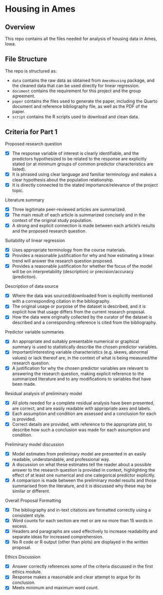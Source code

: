# Housing in Ames

## Overview

This repo contains all the files needed for analysis of housing data in Ames, Iowa.


## File Structure

The repo is structured as:

-   `data` contains the raw data as obtained from `AmesHousing` package, and the cleaned data that can be used directly for linear regression.
-   `document` contains the requirement for this project and the group agreement.
-   `paper` contains the files used to generate the paper, including the Quarto document and reference bibliography file, as well as the PDF of the paper. 
-   `script` contains the R scripts used to download and clean data.


## Criteria for Part 1

Proposed research question
-   [X] The response variable of interest is clearly identifiable, and the predictors hypothesized to be related to the response are explicitly stated (or at minimum groups of common predictor characteristics are listed).
-   [X] It is phrased using clear language and familiar terminology and makes a clear hypothesis about the population relationship.
-   [X] It is directly connected to the stated importance/relevance of the project topic.

Literature summary
-   [X] Three legitimate peer-reviewed articles are summarized.
-   [X] The main result of each article is summarized concisely and in the context of the original study population.
-   [X] A strong and explicit connection is made between each article’s results and the proposed research question.

Suitability of linear regression
-   [X] Uses appropriate terminology from the course materials.
-   [X] Provides a reasonable justification for why and how estimating a linear trend will answer the research question proposed.
-   [X] Provides a reasonable justification for whether the focus of the model will be on interpretability (description) or precision/accuracy (prediction).

Description of data source
-   [X] Where the data was sourced/downloaded from is explicitly mentioned with a corresponding citation in the bibliography.
-   [X] The original usage or purpose of the dataset is described, and it is explicit how that usage differs from the current research proposal.
-   [X] How the data were originally collected by the curator of the dataset is described and a corresponding reference is cited from the bibliography.

Predictor variable summaries
-   [X] An appropriate and suitably presentable numerical or graphical summary is used to statistically describe the chosen predictor variables.
-   [X] Important/interesting variable characteristics (e.g. skews, abnormal values) or lack thereof are, in the context of what is being measured/the research question.
-   [X] A justification for why the chosen predictor variables are relevant to answering the research question, making explicit reference to the summarized literature and to any modifications to variables that have been made.

Residual analysis of preliminary model
-   [X] All plots needed for a complete residual analysis have been presented, are correct, and are easily readable with appropriate axes and labels.
-   [X] Each assumption and condition are assessed and a conclusion for each is provided.
-   [X] Correct details are provided, with reference to the appropriate plot, to describe how such a conclusion was made for each assumption and condition.

Preliminary model discussion
-   [X] Model estimates from preliminary model are presented in an easily readable, understandable, and professional way.
-   [X] A discussion on what these estimates tell the reader about a possible answer to the research question is provided in context, highlighting the effect of at least one numerical and one categorical predictor explicitly.
-   [X] A comparison is made between the preliminary model results and those summarised from the literature, and it is discussed why these may be similar or different.

Overall Proposal Formatting
-   [X] The bibliography and in-text citations are formatted correctly using a consistent style.
-   [X] Word counts for each section are met or are no more than 15 words in excess.
-   [X] Headers and paragraphs are used effectively to increase readability and separate ideas for increased comprehension.
-   [X] No R code or R output (other than plots) are displayed in the written proposal.

Ethics Discussion
-   [X] Answer correctly references some of the criteria discussed in the first ethics module.
-   [X] Response makes a reasonable and clear attempt to argue for its conclusion.
-   [X] Meets minimum and maximum word count.
